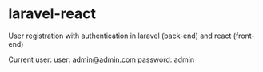 # laravel-react
User registration with authentication in laravel (back-end) and react (front-end)

Current user:
  user: admin@admin.com
  password: admin
